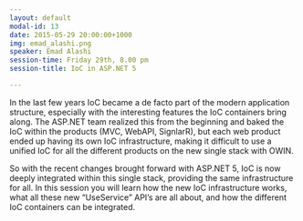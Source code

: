 ```yaml
---
layout: default
modal-id: 13
date: 2015-05-29 20:00:00+1000
img: emad_alashi.png
speaker: Emad Alashi
session-time: Friday 29th, 8.00 pm
session-title: IoC in ASP.NET 5

---
```

In the last few years IoC became a de facto part of the modern application structure, especially with the interesting features the IoC containers bring along. The ASP.NET team realized this from the beginning and baked the IoC within the products (MVC, WebAPI, SignlarR), but each web product ended up having its own IoC infrastructure, making it difficult to use a unified IoC for all the different products on the new single stack with OWIN.

So with the recent changes brought forward with ASP.NET 5, IoC is now deeply integrated within this single stack, providing the same infrastructure for all. In this session you will learn how the new IoC infrastructure works, what all these new “UseService” API’s are all about, and how the different IoC containers can be integrated.